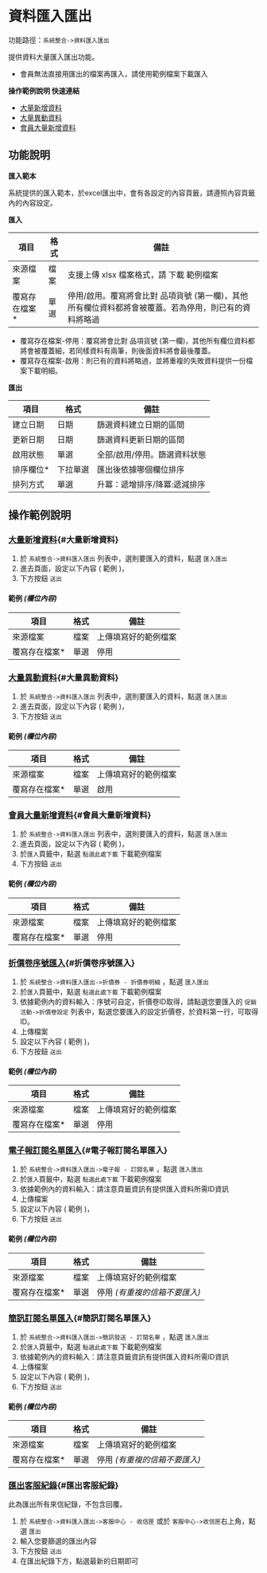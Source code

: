 # 資料匯入匯出



功能路徑：`系統整合->資料匯入匯出`

提供資料大量匯入匯出功能。

* 會員無法直接用匯出的檔案再匯入，請使用範例檔案下載匯入

**操作範例說明 快速連結**

* [大量新增資料](/guide/io-data#大量新增資料)
* [大量異動資料](/guide/io-data#大量異動資料)
* [會員大量新增資料](/guide/io-data#會員大量新增資料)


##  功能說明

**匯入範本**

系統提供的匯入範本，於excel匯出中，會有各設定的內容頁籤，請遵照內容頁籤內的內容設定。

**匯入**

| 項目 | 格式 | 備註 |
|---|---|---|
|來源檔案|檔案|支援上傳 xlsx 檔案格式，請 下載 範例檔案|
|覆寫存在檔案*|單選|停用/啟用。覆寫將會比對 品項貨號 (第一欄)，其他所有欄位資料都將會被覆蓋。若為停用，則已有的資料將略過|

*  覆寫存在檔案-停用：覆寫將會比對 品項貨號 (第一欄)，其他所有欄位資料都將會被覆蓋細，若同樣資料有兩筆，則後面資料將會最後覆蓋。
*  覆寫存在檔案-啟用：則已有的資料將略過，並將重複的失敗資料提供一份檔案下載明細。



**匯出**

| 項目 | 格式 | 備註 |
|---|---|---|
|建立日期|日期|篩選資料建立日期的區間|
|更新日期|日期|篩選資料更新日期的區間|
|啟用狀態|單選|全部/啟用/停用。篩選資料狀態|
|排序欄位*|下拉單選|匯出後依據哪個欄位排序|
|排列方式|單選|升冪：遞增排序/降冪:遞減排序|


##  操作範例說明

### [大量新增資料](/guide/io-data#大量新增資料){#大量新增資料}

1. 於 `系統整合->資料匯入匯出` 列表中，選則要匯入的資料，點選 `匯入匯出`
2. 進去頁面，設定以下內容 ( 範例 )，
3. 下方按鈕 `送出`

#### 範例 _(欄位內容)_

| 項目 | 格式 | 備註 |
|---|---|---|
|來源檔案|檔案|上傳填寫好的範例檔案|
|覆寫存在檔案*|單選|停用|


### [大量異動資料](/guide/io-data#大量異動資料){#大量異動資料}

1. 於 `系統整合->資料匯入匯出` 列表中，選則要匯入的資料，點選 `匯入匯出`
2. 進去頁面，設定以下內容 ( 範例 )，
3. 下方按鈕 `送出`

#### 範例 _(欄位內容)_

| 項目 | 格式 | 備註 |
|---|---|---|
|來源檔案|檔案|上傳填寫好的範例檔案|
|覆寫存在檔案*|單選|啟用|


### [會員大量新增資料](/guide/io-data#會員大量新增資料){#會員大量新增資料}

1. 於 `系統整合->資料匯入匯出` 列表中，選則要匯入的資料，點選 `匯入匯出`
2. 進去頁面，設定以下內容 ( 範例 )，
3. 於`匯入`頁籤中，點選 `點選此處下載` 下載範例檔案
3. 下方按鈕 `送出`

#### 範例 _(欄位內容)_

| 項目 | 格式 | 備註 |
|---|---|---|
|來源檔案|檔案|上傳填寫好的範例檔案|
|覆寫存在檔案*|單選|停用|


### [折價卷序號匯入](/guide/io-data#折價卷序號匯入){#折價卷序號匯入}

1. 於 `系統整合->資料匯入匯出->折價券 - 折價券明細` ，點選 `匯入匯出`
3. 於`匯入`頁籤中，點選 `點選此處下載` 下載範例檔案
4. 依據範例內的資料輸入：序號可自定，折價卷ID取得，請點選您要匯入的 `促銷活動->折價卷設定` 列表中，點選您要匯入的設定折價卷，於資料第一行，可取得ID。
4. 上傳檔案
2. 設定以下內容 ( 範例 )，
3. 下方按鈕 `送出`

#### 範例 _(欄位內容)_

| 項目 | 格式 | 備註 |
|---|---|---|
|來源檔案|檔案|上傳填寫好的範例檔案|
|覆寫存在檔案*|單選|停用|


### [電子報訂閱名單匯入](/guide/io-data#電子報訂閱名單匯入){#電子報訂閱名單匯入}

1. 於 `系統整合->資料匯入匯出->電子報 - 訂閱名單` ，點選 `匯入匯出`
3. 於`匯入`頁籤中，點選 `點選此處下載` 下載範例檔案
4. 依據範例內的資料輸入：請注意頁籤資訊有提供匯入資料所需ID資訊
4. 上傳檔案
2. 設定以下內容 ( 範例 )，
3. 下方按鈕 `送出`

#### 範例 _(欄位內容)_

| 項目 | 格式 | 備註 |
|---|---|---|
|來源檔案|檔案|上傳填寫好的範例檔案|
|覆寫存在檔案*|單選|停用 *(有重複的信箱不要匯入)*|


### [簡訊訂閱名單匯入](/guide/io-data#簡訊訂閱名單匯入){#簡訊訂閱名單匯入}

1. 於 `系統整合->資料匯入匯出->簡訊發送 - 訂閱名單` ，點選 `匯入匯出`
3. 於`匯入`頁籤中，點選 `點選此處下載` 下載範例檔案
4. 依據範例內的資料輸入：請注意頁籤資訊有提供匯入資料所需ID資訊
4. 上傳檔案
2. 設定以下內容 ( 範例 )，
3. 下方按鈕 `送出`

#### 範例 _(欄位內容)_

| 項目 | 格式 | 備註 |
|---|---|---|
|來源檔案|檔案|上傳填寫好的範例檔案|
|覆寫存在檔案*|單選|停用 *(有重複的信箱不要匯入)*|


### [匯出客服紀錄](/guide/inbox-received#匯出客服紀錄){#匯出客服紀錄}

此為匯出所有來信紀錄，不包含回覆。

1. 於 `系統整合->資料匯入匯出->客服中心 - 收信匣` 或於  `客服中心->收信匣`右上角，點選 `匯出`
3. 輸入您要篩選的匯出內容
3. 下方按鈕 `送出`
1. 在匯出紀錄下方，點選最新的日期即可


